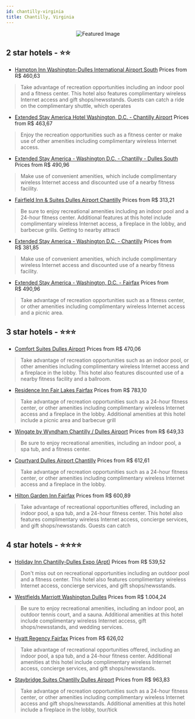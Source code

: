 ```yaml
---
id: chantilly-virginia
title: Chantilly, Virginia
---
```


<center><img src="https://i.travelapi.com/hotels/1000000/900000/897400/897307/63b86b50_z.jpg" alt="Featured Image" /></center>


##  2 star hotels - ⭐️⭐️

-    [Hampton Inn Washington-Dulles International Airport South](https://us.hurb.com/hotels/chantilly/hampton-inn-washington-dulles-international-airport-south-JNP-JP225662?cmp=18055) Prices from R$ 460,63
   > Take advantage of recreation opportunities including an indoor pool and a fitness center. This hotel also features complimentary wireless Internet access and gift shops/newsstands. Guests can catch a ride on the complimentary shuttle, which operates 
-    [Extended Stay America Hotel Washington, D.C. - Chantilly Airport](https://us.hurb.com/hotels/chantilly/extended-stay-america-hotel-washington-d-c-chantilly-airport-JNP-JP662260?cmp=18055) Prices from R$ 463,67
   > Enjoy the recreation opportunities such as a fitness center or make use of other amenities including complimentary wireless Internet access.
-    [Extended Stay America - Washington D.C. - Chantilly - Dulles South](https://us.hurb.com/hotels/chantilly/extended-stay-america-washington-d-c-chantilly-dulles-south-JNP-JP762290?cmp=18055) Prices from R$ 490,96
   > Make use of convenient amenities, which include complimentary wireless Internet access and discounted use of a nearby fitness facility.
-    [Fairfield Inn & Suites Dulles Airport Chantilly](https://us.hurb.com/hotels/chantilly/fairfield-inn-suites-dulles-airport-chantilly-JNP-JP665633?cmp=18055) Prices from R$ 313,21
   > Be sure to enjoy recreational amenities including an indoor pool and a 24-hour fitness center. Additional features at this hotel include complimentary wireless Internet access, a fireplace in the lobby, and barbecue grills. Getting to nearby attracti
-    [Extended Stay America - Washington D.C. - Chantilly](https://us.hurb.com/hotels/chantilly/extended-stay-america-washington-d-c-chantilly-JNP-JP762794?cmp=18055) Prices from R$ 381,85
   > Make use of convenient amenities, which include complimentary wireless Internet access and discounted use of a nearby fitness facility.
-    [Extended Stay America - Washington, D.C. - Fairfax](https://us.hurb.com/hotels/chantilly/extended-stay-america-washington-d-c-fairfax-JNP-JP742708?cmp=18055) Prices from R$ 490,96
   > Take advantage of recreation opportunities such as a fitness center, or other amenities including complimentary wireless Internet access and a picnic area.

##  3 star hotels - ⭐️⭐️⭐️

-    [Comfort Suites Dulles Airport](https://us.hurb.com/hotels/chantilly/comfort-suites-dulles-airport-JNP-JP153365?cmp=18055) Prices from R$ 470,06
   > Take advantage of recreation opportunities such as an indoor pool, or other amenities including complimentary wireless Internet access and a fireplace in the lobby. This hotel also features discounted use of a nearby fitness facility and a ballroom. 
-    [Residence Inn Fair Lakes Fairfax](https://us.hurb.com/hotels/chantilly/residence-inn-fair-lakes-fairfax-JNP-JP071464?cmp=18055) Prices from R$ 783,10
   > Take advantage of recreation opportunities such as a 24-hour fitness center, or other amenities including complimentary wireless Internet access and a fireplace in the lobby. Additional amenities at this hotel include a picnic area and barbecue grill
-    [Wingate by Wyndham Chantilly / Dulles Airport](https://us.hurb.com/hotels/chantilly/wingate-by-wyndham-chantilly-dulles-airport-JNP-JP781792?cmp=18055) Prices from R$ 649,33
   > Be sure to enjoy recreational amenities, including an indoor pool, a spa tub, and a fitness center.
-    [Courtyard Dulles Airport Chantilly](https://us.hurb.com/hotels/chantilly/courtyard-dulles-airport-chantilly-JNP-JP844297?cmp=18055) Prices from R$ 612,61
   > Take advantage of recreation opportunities such as a 24-hour fitness center, or other amenities including complimentary wireless Internet access and a fireplace in the lobby.
-    [Hilton Garden Inn Fairfax](https://us.hurb.com/hotels/chantilly/hilton-garden-inn-fairfax-JNP-JP342833?cmp=18055) Prices from R$ 600,89
   > Take advantage of recreational opportunities offered, including an indoor pool, a spa tub, and a 24-hour fitness center. This hotel also features complimentary wireless Internet access, concierge services, and gift shops/newsstands. Guests can catch 

##  4 star hotels - ⭐️⭐️⭐️⭐️

-    [Holiday Inn Chantilly-Dulles Expo (Arpt)](https://us.hurb.com/hotels/chantilly/holiday-inn-chantilly-dulles-expo-arpt-JNP-JP407865?cmp=18055) Prices from R$ 539,52
   > Don't miss out on recreational opportunities including an outdoor pool and a fitness center. This hotel also features complimentary wireless Internet access, concierge services, and gift shops/newsstands.
-    [Westfields Marriott Washington Dulles](https://us.hurb.com/hotels/chantilly/westfields-marriott-washington-dulles-JNP-JP154412?cmp=18055) Prices from R$ 1.004,24
   > Be sure to enjoy recreational amenities, including an indoor pool, an outdoor tennis court, and a sauna. Additional amenities at this hotel include complimentary wireless Internet access, gift shops/newsstands, and wedding services.
-    [Hyatt Regency Fairfax](https://us.hurb.com/hotels/chantilly/hyatt-regency-fairfax-JNP-JP060676?cmp=18055) Prices from R$ 626,02
   > Take advantage of recreational opportunities offered, including an indoor pool, a spa tub, and a 24-hour fitness center. Additional amenities at this hotel include complimentary wireless Internet access, concierge services, and gift shops/newsstands.
-    [Staybridge Suites Chantilly Dulles Airport](https://us.hurb.com/hotels/chantilly/staybridge-suites-chantilly-dulles-airport-JNP-JP837100?cmp=18055) Prices from R$ 963,83
   > Take advantage of recreation opportunities such as a 24-hour fitness center, or other amenities including complimentary wireless Internet access and gift shops/newsstands. Additional amenities at this hotel include a fireplace in the lobby, tour/tick
